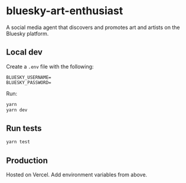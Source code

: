 # bluesky-art-enthusiast

A social media agent that discovers and promotes art and artists on the Bluesky platform.

## Local dev

Create a `.env` file with the following:

```
BLUESKY_USERNAME=
BLUESKY_PASSWORD=
```

Run:

```bash
yarn
yarn dev
```

## Run tests

```bash
yarn test
```

## Production

Hosted on Vercel. Add environment variables from above.
